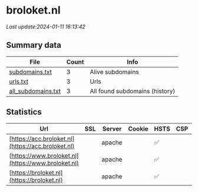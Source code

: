 # broloket.nl
*Last update:2024-01-11 16:13:42*
## Summary data
| File       | Count | Info |
|------------|-------|------|
|[subdomains.txt](/data/broloket/subdomains.txt)|3|Alive subdomains|
|[urls.txt](/data/broloket/urls.txt)|3|Urls|
|[all_subdomains.txt](/data/broloket/all_subdomains.txt)|3|All found subdomains (history)|
## Statistics
| Url | SSL | Server | Cookie | HSTS | CSP | XFO | XXP | RP | Tech |
|------------|-------|------|------|------|------|------|------|------|------|
|[https://acc.broloket.nl](https://acc.broloket.nl)| |apache| |:white_check_mark: | | |:white_check_mark: | |:white_check_mark: |Apache HTTP Server D...|
|[https://www.broloket.nl](https://www.broloket.nl)| |apache| |:white_check_mark: | | |:white_check_mark: | |:white_check_mark: |Apache HTTP Server D...|
|[https://broloket.nl](https://broloket.nl)| |apache| |:white_check_mark: | | |:white_check_mark: | |:white_check_mark: |Apache HTTP Server H...|